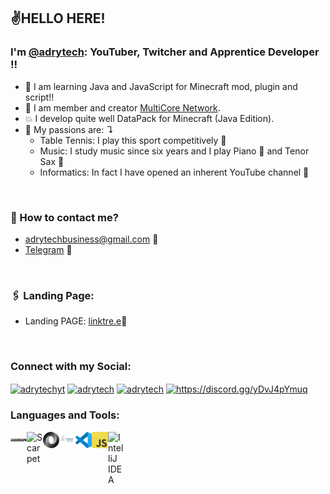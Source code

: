 ## ✌️HELLO HERE! 
### I'm [@adrytech]: YouTuber, Twitcher and Apprentice Developer ‼️
- 🌱 I am learning Java and JavaScript for Minecraft mod, plugin and script!!
- 👯 I am member and creator [MultiCore Network].
- 💥 I develop quite well DataPack for Minecraft (Java Edition).
- 📜 My passions are: ↴
  - Table Tennis: I play this sport competitively 🏓
  - Music: I study music since six years and I play Piano 🎹 and Tenor Sax 🎷
  - Informatics: In fact I have opened an inherent YouTube channel 🔻

<br />

### 💬 How to contact me?
- adrytechbusiness@gmail.com 📗
- [Telegram] 📕

<br />

### 🖇️ Landing Page:

- Landing PAGE: [linktre.e]📘

<br />
<h3 align="left">Connect with my Social:</h3>
<p align="left">
<a href="https://fb.com/adrytechyt" target="blank"><img align="center" src="https://raw.githubusercontent.com/rahuldkjain/github-profile-readme-generator/master/src/images/icons/Social/facebook.svg" alt="adrytechyt" height="30" width="40" /></a>
<a href="https://instagram.com/adrytech" target="blank"><img align="center" src="https://raw.githubusercontent.com/rahuldkjain/github-profile-readme-generator/master/src/images/icons/Social/instagram.svg" alt="adrytech" height="30" width="40" /></a>
<a href="https://www.youtube.com/c/adrytech" target="blank"><img align="center" src="https://raw.githubusercontent.com/rahuldkjain/github-profile-readme-generator/master/src/images/icons/Social/youtube.svg" alt="adrytech" height="30" width="40" /></a>
<a href="https://discord.gg/https://discord.gg/yDvJ4pYmuq" target="blank"><img align="center" src="https://raw.githubusercontent.com/rahuldkjain/github-profile-readme-generator/master/src/images/icons/Social/discord.svg" alt="https://discord.gg/yDvJ4pYmuq" height="30" width="40" /></a>
</p>
<h3 align="left">Languages and Tools:</h3>

[<img align="left" alt="Minecraft" width="26px" src="https://raw.githubusercontent.com/github/explore/80688e429a7d4ef2fca1e82350fe8e3517d3494d/topics/minecraft/minecraft.png" />](https://github.com/topics/minecraft)
[<img align="left" alt="Scarpet" width="26px" src="https://raw.githubusercontent.com/gnembon/fabric-carpet/master/src/main/resources/assets/carpet/icon.png" />](https://github.com/gnembon/scarpet)
[<img align="left" alt="JSON" width="26px" src="https://raw.githubusercontent.com/github/explore/80688e429a7d4ef2fca1e82350fe8e3517d3494d/topics/json/json.png" />](https://github.com/topics/json)
[<img align="left" alt="Java" width="26px" src="https://raw.githubusercontent.com/github/explore/80688e429a7d4ef2fca1e82350fe8e3517d3494d/topics/java/java.png" />](https://github.com/topics/java)
[<img align="left" alt="Visual Studio Code" width="26px" src="https://raw.githubusercontent.com/github/explore/80688e429a7d4ef2fca1e82350fe8e3517d3494d/topics/visual-studio-code/visual-studio-code.png" />](https://github.com/topics/visual-studio-code)
[<img align="left" alt="JavaScript" width="26px" src="https://raw.githubusercontent.com/github/explore/80688e429a7d4ef2fca1e82350fe8e3517d3494d/topics/javascript/javascript.png" />](https://github.com/topics/javascript)
[<img align="left" alt="IntelliJ IDEA" width="26px" src="https://upload.wikimedia.org/wikipedia/commons/thumb/9/9c/IntelliJ_IDEA_Icon.svg/1200px-IntelliJ_IDEA_Icon.svg.png" />](https://www.jetbrains.com/)


<br />

[linktre.e]: https://linktr.ee/adrytech
[telegram]: https://t.me/AdryTechYT
[MultiCore Network]: https://github.com/MultiCoreNetwork
[@adrytech]: https://www.youtube.com/channel/UCBIPLy1cDh0Z-mpIZYpz5Ew
